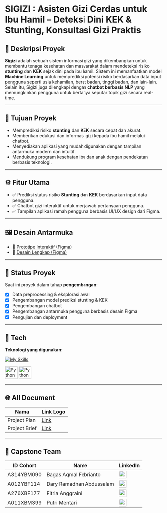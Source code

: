 # SIGIZI : Asisten Gizi Cerdas untuk Ibu Hamil – Deteksi Dini KEK & Stunting, Konsultasi Gizi Praktis

## 📌 Deskripsi Proyek

**Sigizi** adalah sebuah sistem informasi gizi yang dikembangkan untuk membantu tenaga kesehatan dan masyarakat dalam mendeteksi risiko **stunting** dan **KEK** sejak dini pada ibu hamil. Sistem ini memanfaatkan model **Machine Learning** untuk memprediksi potensi risiko berdasarkan data input pengguna seperti usia kehamilan, berat badan, tinggi badan, dan lain-lain. Selain itu, Sigizi juga dilengkapi dengan **chatbot berbasis NLP** yang memungkinkan pengguna untuk bertanya seputar topik gizi secara real-time. 

---

## 🎯 Tujuan Proyek

- Memprediksi risiko **stunting** dan **KEK** secara cepat dan akurat.
- Memberikan edukasi dan informasi gizi kepada ibu hamil melalui chatbot.
- Menyediakan aplikasi yang mudah digunakan dengan tampilan antarmuka modern dan intuitif.
- Mendukung program kesehatan ibu dan anak dengan pendekatan berbasis teknologi.

---

## ⚙️ Fitur Utama

- ✅ Prediksi status risiko **Stunting** dan **KEK** berdasarkan input data pengguna.
- ✅ Chatbot gizi interaktif untuk menjawab pertanyaan pengguna.
- ✅ Tampilan aplikasi ramah pengguna berbasis UI/UX design dari Figma.

---


## 🖼️ Desain Antarmuka

- 🎯 [Prototipe Interaktif (Figma)](https://www.figma.com/proto/72u7R2OOXOV7w6fvhhT5k8/Untitled?node-id=22-151)
- 🎨 [Desain Lengkap (Figma)](https://www.figma.com/design/72u7R2OOXOV7w6fvhhT5k8/Untitled?node-id=0-1)


---

## 🚀 Status Proyek

Saat ini proyek dalam tahap **pengembangan**:
- [x] Data preprocessing & eksplorasi awal
- [x] Pengembangan model prediksi stunting & KEK
- [X] Pengembangan chatbot
- [x] Pengembangan antarmuka pengguna berbasis desain Figma
- [x] Pengujian dan deployment
      
---

## 🤖 Tech

**Teknologi yang digunakan:**


[![My Skills](https://skillicons.dev/icons?i=tensorflow,sklearn,python,figma,dart,vscode,netlify,fastapi&perline=4)](https://skillicons.dev)

<p align="left">  
<a href="#"><img alt="Python" title="Python" width="40px" src="https://www.stata.com/includes/images/stata-logo-blue.svg" /></a>  
<a href="#"><img alt="Python" title="Python" width="40px" src="https://upload.wikimedia.org/wikipedia/commons/thumb/1/17/Open_Neural_Network_Exchange_logo.svg/2560px-Open_Neural_Network_Exchange_logo.svg.png" /></a>  

</p>



---

## 🌐 All Document

| Nama           | Link Logo                                                             |
|----------------|----------------------------------------------------------------------|
| Project Plan   | [Link](https://drive.google.com/file/d/1toD_Fkf8AWEVyJ5nkEYDbweXuNpAXliD/view?usp=sharing) |
| Project Brief  | [Link](https://drive.google.com/file/d/1QTAIBSH9FseBwabhlZYGIe-8kqBeEew9/view?usp=sharing) |



---

## 👥 Capstone Team 


| ID Cohort     | Name                      | LinkedIn |
|---------------|---------------------------|----------|
| A314YBM090    | Bagas Aqmal Febrianto     | [<img src="https://cdn.jsdelivr.net/gh/devicons/devicon/icons/linkedin/linkedin-original.svg" width="24"/>](https://www.linkedin.com/in/bagasaqmalfebrianto/) |
| A012YBF114    | Dary Ramadhan Abdussalam  | [<img src="https://cdn.jsdelivr.net/gh/devicons/devicon/icons/linkedin/linkedin-original.svg" width="24"/>](https://www.linkedin.com/in/daryraa/) |
| A276XBF177    | Fitria Anggraini          | [<img src="https://cdn.jsdelivr.net/gh/devicons/devicon/icons/linkedin/linkedin-original.svg" width="24"/>](https://www.linkedin.com/in/fitria-anggraini/) |
| A011XBM399    | Putri Mentari             | [<img src="https://cdn.jsdelivr.net/gh/devicons/devicon/icons/linkedin/linkedin-original.svg" width="24"/>](https://www.linkedin.com/in/putripm/) |





